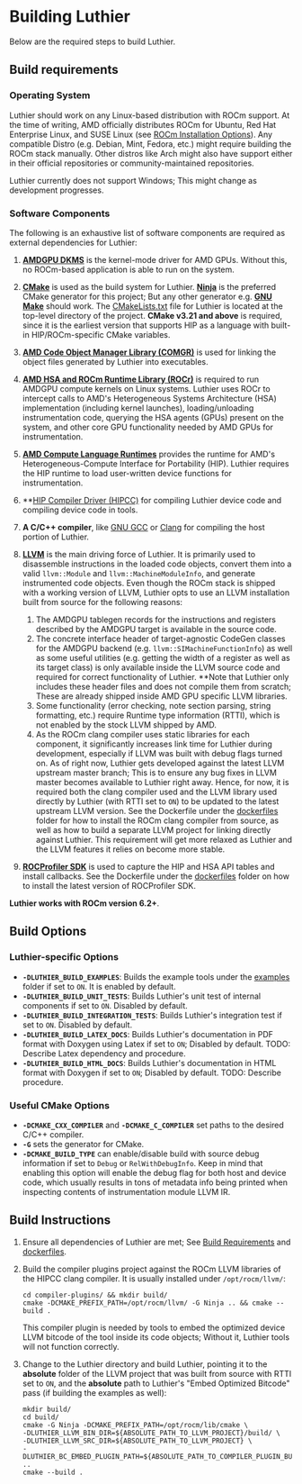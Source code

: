 # Building Luthier
Below are the required steps to build Luthier.
## Build requirements

### Operating System
Luthier should work on any Linux-based distribution with ROCm support. At the time of writing, AMD officially
distributes ROCm for Ubuntu, Red Hat Enterprise Linux, and SUSE Linux
(see [ROCm Installation Options](https://rocm.docs.amd.com/projects/install-on-linux/en/latest/tutorial/install-overview.html)).
Any compatible Distro (e.g. Debian, Mint, Fedora, etc.) might require building the ROCm stack manually.
Other distros like Arch might also have support either in their official repositories or community-maintained
repositories.

Luthier currently does not support Windows; This might change as development progresses.

### Software Components
The following is an exhaustive list of software components are required as external dependencies for Luthier:
1. **[AMDGPU DKMS](https://docs.amd.com/projects/install-on-linux/en/latest/how-to/native-install/ubuntu.html#register-kernel-mode-driver)**
is the kernel-mode driver for AMD GPUs. Without this, no ROCm-based application is able to run on the system.
2. **[CMake](https://cmake.org/)** is used as the build system for Luthier. **[Ninja](https://ninja-build.org/)**
is the preferred CMake generator for this project; But any other generator e.g. **[GNU Make](https://www.gnu.org/software/make/)**
should work. The [CMakeLists.txt](../CMakeLists.txt) file for Luthier is located at the top-level directory of the project.
**CMake v3.21 and above** is required, since it is the earliest version that supports HIP as a language
with built-in HIP/ROCm-specific CMake variables.
3. **[AMD Code Object Manager Library (COMGR)](https://github.com/ROCm/llvm-project/tree/amd-staging/amd/comgr)** is used
for linking the object files generated by Luthier into executables.
4. **[AMD HSA and ROCm Runtime Library (ROCr)](https://github.com/ROCm/ROCR-Runtime)** is required to run AMDGPU compute
kernels on Linux systems. Luthier uses ROCr to intercept calls to AMD's Heterogeneous Systems Architecture (HSA)
implementation (including kernel launches), loading/unloading instrumentation code,
querying the HSA agents (GPUs) present on the system, and other core GPU functionality needed by AMD GPUs for instrumentation.
5. **[AMD Compute Language Runtimes](https://github.com/ROCm/clr)** provides the runtime for AMD's
Heterogeneous-Compute Interface for Portability (HIP). Luthier requires the HIP runtime to load user-written device functions
for instrumentation.
6. **[HIP Compiler Driver (HIPCC)](https://github.com/ROCm/HIPCC) for compiling Luthier device code and compiling device code
in tools.
7. **A C/C++ compiler**, like [GNU GCC](https://gcc.gnu.org/) or [Clang](https://clang.llvm.org/) for compiling the host
portion of Luthier.
8. **[LLVM](https://llvm.org/)** is the main driving force of Luthier. It is primarily used to disassemble
 instructions in the loaded code objects, convert them into a valid `llvm::Module` and `llvm::MachineModuleInfo`, 
 and generate instrumented code objects. 
 Even though the ROCm stack is shipped with a working version of LLVM, Luthier opts to use an LLVM installation 
 built from source for the following reasons:
   1. The AMDGPU tablegen records for the instructions and registers described by the AMDGPU target is available in the
   source code.
   2. The concrete interface header of target-agnostic CodeGen classes for the AMDGPU backend (e.g. 
   `llvm::SIMachineFunctionInfo`) as well as some useful utilities (e.g. getting the width of a register as well as its
   target class) is only available inside the LLVM source code and required for correct functionality of Luthier. **Note
   that Luthier only includes these header files and does not compile them from scratch; These are already shipped 
   inside AMD GPU specific LLVM libraries.
   3. Some functionality (error checking, note section parsing, string formatting, etc.) require Runtime 
   type information (RTTI), which is not enabled by the stock LLVM shipped by AMD. 
   4. As the ROCm clang compiler uses static libraries for each component, it significantly increases link time
   for Luthier during development, especially if LLVM was built with debug flags turned on.
 As of right now, Luthier gets developed against the latest LLVM upstream master branch; This is to ensure any bug fixes
 in LLVM master becomes available to Luthier right away. Hence, for now, it is required both the clang compiler used
 and the LLVM library used directly by Luthier (with RTTI set to ```ON```) to be updated to the latest upstream LLVM 
 version. See the Dockerfile under the [dockerfiles](../../dockerfiles) folder for how to install the ROCm clang compiler
 from source, as well as how to build a separate LLVM project for linking directly against Luthier. 
 This requirement will get more relaxed as Luthier and the LLVM features it relies on become more stable.

9. **[ROCProfiler SDK](https://github.com/rocm/rocprofiler-sdk)** is used to capture the HIP and HSA API tables and
  install callbacks. See the Dockerfile under the [dockerfiles](../../dockerfiles) folder on how to install the
  latest version of ROCProfiler SDK.

**Luthier works with ROCm version 6.2+**.

## Build Options

### Luthier-specific Options
- **```-DLUTHIER_BUILD_EXAMPLES```**: Builds the example tools under the [examples](../examples) folder if set to 
```ON```. It is enabled by default.
- **```-DLUTHIER_BUILD_UNIT_TESTS```**: Builds Luthier's unit test of internal components if set to ```ON```. Disabled
by default.
- **```-DLUTHIER_BUILD_INTEGRATION_TESTS```**: Builds Luthier's integration test if set to ```ON```. Disabled 
by default.
- **```-DLUTHIER_BUILD_LATEX_DOCS```**: Builds Luthier's documentation in PDF format with Doxygen using Latex if set to 
```ON```; Disabled by default. TODO: Describe Latex dependency and procedure.
- **```-DLUTHIER_BUILD_HTML_DOCS```**: Builds Luthier's documentation in HTML format with Doxygen if set to ```ON```;
Disabled by default. TODO: Describe procedure.

### Useful CMake Options
- **```-DCMAKE_CXX_COMPILER```** and **```-DCMAKE_C_COMPILER```** set paths to the desired C/C++ compiler.
- **```-G```** sets the generator for CMake.
- **```-DCMAKE_BUILD_TYPE```** can enable/disable build with source debug information if set to ```Debug``` or
```RelWithDebugInfo```. Keep in mind that enabling this option will enable the debug flag for both host and device code,
which usually results in tons of metadata info being printed when inspecting contents of instrumentation module LLVM IR.

## Build Instructions
1. Ensure all dependencies of Luthier are met; See [Build Requirements](#build-requirements) and 
   [dockerfiles](../../dockerfiles).
2. Build the compiler plugins project against the ROCm LLVM libraries of the HIPCC clang compiler. It is usually 
   installed under `/opt/rocm/llvm/`:
    ```shell
   cd compiler-plugins/ && mkdir build/
   cmake -DCMAKE_PREFIX_PATH=/opt/rocm/llvm/ -G Ninja .. && cmake --build .
   ```
   This compiler plugin is needed by tools to embed the optimized device LLVM bitcode of the tool inside its 
   code objects; Without it, Luthier tools will not function correctly.

3. Change to the Luthier directory and build Luthier, pointing it to the **absolute** folder of the LLVM project that was
   built from source with RTTI set to `ON`, and the **absolute** path to Luthier's "Embed Optimized Bitcode" pass (if
   building the examples as well):
    ```shell
   mkdir build/
   cd build/
   cmake -G Ninja -DCMAKE_PREFIX_PATH=/opt/rocm/lib/cmake \
   -DLUTHIER_LLVM_BIN_DIR=${ABSOLUTE_PATH_TO_LLVM_PROJECT}/build/ \
   -DLUTHIER_LLVM_SRC_DIR=${ABSOLUTE_PATH_TO_LLVM_PROJECT} \
   -DLUTHIER_BC_EMBED_PLUGIN_PATH=${ABSOLUTE_PATH_TO_COMPILER_PLUGIN_BUILD}/luthier_embed_optimized_bc_plugin.so ..
   cmake --build .
   ```